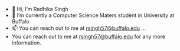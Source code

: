 
- 👋 Hi, I’m Radhika Singh
- 👀 I’m currently a Computer Science Maters student in University at Buffalo
- 📫 You can reach out to me at rsingh57@buffalo.edu ...
- You can reach out to me at rsingh57@buffalo.edu for any more information.


<!---
Radhika-singh-10/radhika-singh-10 is a ✨ special ✨ repository because its `README.md` (this file) appears on your GitHub profile.
You can click the Preview link to take a look at your changes.

- 🌱 I’m currently learning to strengthen my data analytics, science, and mathematical foundations...
- 💞️ I'm looking to collaborate on new opportunities in the field of data analytics, science...
--->
